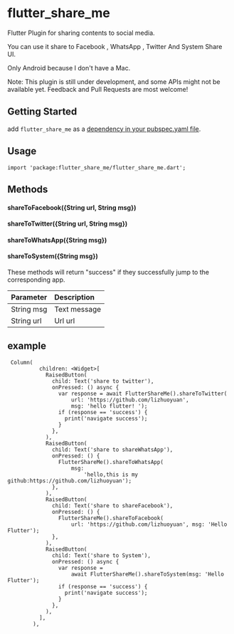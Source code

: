 # flutter_share_me
Flutter Plugin for sharing contents to social media. <br/>

You can use it share to Facebook , WhatsApp , Twitter And System Share UI. <br/>

Only Android because I don't have a Mac. <br/>

Note: This plugin is still under development, and some APIs might not be available yet. Feedback and Pull Requests are most welcome!
## Getting Started

add `flutter_share_me` as a [dependency in your pubspec.yaml file](https://flutter.io/platform-plugins/).

## Usage

```
import 'package:flutter_share_me/flutter_share_me.dart';
```

## Methods

#### shareToFacebook({String url, String msg})
#### shareToTwitter({String url, String msg})
#### shareToWhatsApp({String msg})
#### shareToSystem({String msg})

These methods will return "success" if they successfully jump to the corresponding app.

| Parameter  | Description  |
| :------------ | :------------ |
| String msg  | Text message  |
| String url  | Url url  |


## example
```
 Column(
          children: <Widget>[
            RaisedButton(
              child: Text('share to twitter'),
              onPressed: () async {
                var response = await FlutterShareMe().shareToTwitter(
                    url: 'https://github.com/lizhuoyuan',
                    msg: 'hello flutter! ');
                if (response == 'success') {
                  print('navigate success');
                }
              },
            ),
            RaisedButton(
              child: Text('share to shareWhatsApp'),
              onPressed: () {
                FlutterShareMe().shareToWhatsApp(
                    msg:
                        'hello,this is my github:https://github.com/lizhuoyuan');
              },
            ),
            RaisedButton(
              child: Text('share to shareFacebook'),
              onPressed: () {
                FlutterShareMe().shareToFacebook(
                    url: 'https://github.com/lizhuoyuan', msg: 'Hello Flutter');
              },
            ),
            RaisedButton(
              child: Text('share to System'),
              onPressed: () async {
                var response =
                    await FlutterShareMe().shareToSystem(msg: 'Hello Flutter');
                if (response == 'success') {
                  print('navigate success');
                }
              },
            ),
          ],
        ),
```


